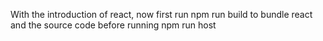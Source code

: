 With the introduction of react, now first run npm run build to bundle react and the source code before running npm run host